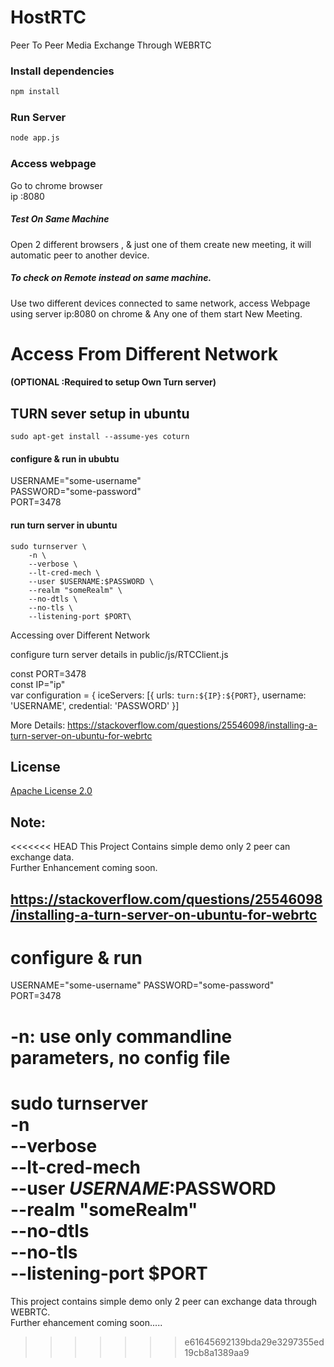 # HostRTC
Peer To Peer Media Exchange Through WEBRTC


### Install dependencies

```bash
npm install
```

### Run Server

```bash
node app.js
```



### Access webpage 
Go to chrome browser \
ip :8080

##### Test On Same Machine 
Open 2 different browsers ,
& just one of them create new meeting, it will  automatic peer to another device.

##### To check on Remote instead on same machine. 
Use two different devices connected to same network, access Webpage using server ip:8080 on chrome & Any one of them  start New Meeting.





# Access From Different Network  
#### (OPTIONAL :Required to setup Own Turn server)

## TURN sever setup in ubuntu

```sudo apt-get install --assume-yes coturn```


#### configure & run in ububtu
USERNAME="some-username" \
PASSWORD="some-password"\
PORT=3478

#### run turn server in ubuntu
```
sudo turnserver \
    -n \
    --verbose \
    --lt-cred-mech \
    --user $USERNAME:$PASSWORD \
    --realm "someRealm" \
    --no-dtls \
    --no-tls \
    --listening-port $PORT\
```

Accessing over Different Network

configure turn server details in public/js/RTCClient.js

const PORT=3478\
const IP="ip"\
var configuration = { 
    iceServers: [{
        urls: `turn:${IP}:${PORT}`,
        username: 'USERNAME',
        credential: 'PASSWORD'
      }]

More Details:
https://stackoverflow.com/questions/25546098/installing-a-turn-server-on-ubuntu-for-webrtc




## License
[Apache License 2.0](https://github.com/vishalabhang/HostRTC/blob/master/LICENSE)


## Note:
<<<<<<< HEAD
This Project Contains simple demo only 2 peer can exchange data. \
Further Enhancement coming soon.


## https://stackoverflow.com/questions/25546098/installing-a-turn-server-on-ubuntu-for-webrtc


# configure & run
USERNAME="some-username"
PASSWORD="some-password"
PORT=3478

# -n: use only commandline parameters, no config file
sudo turnserver \
    -n \
    --verbose \
    --lt-cred-mech \
    --user $USERNAME:$PASSWORD \
    --realm "someRealm" \
    --no-dtls \
    --no-tls \
    --listening-port $PORT
=======
This project contains simple demo only 2 peer can exchange data through WEBRTC. \
Further ehancement coming soon.....
>>>>>>> e61645692139bda29e3297355ed19cb8a1389aa9
